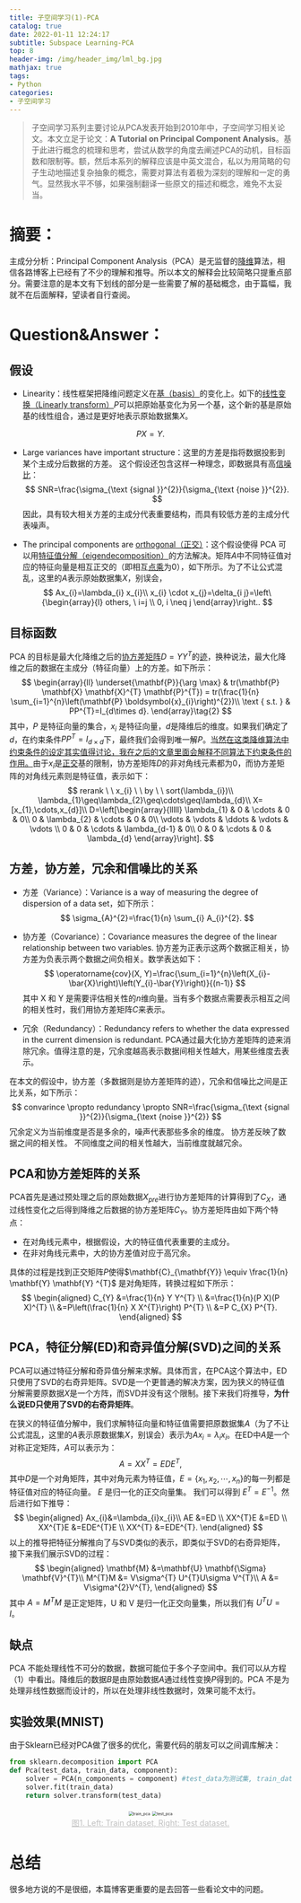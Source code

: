 ```yaml
---
title: 子空间学习(1)-PCA
catalog: true
date: 2022-01-11 12:24:17
subtitle: Subspace Learning-PCA
top: 8
header-img: /img/header_img/lml_bg.jpg
mathjax: true
tags:
- Python
categories:
- 子空间学习
---
```


> 子空间学习系列主要讨论从PCA发表开始到2010年中，子空间学习相关论文。本文立足于论文：**A Tutorial on Principal Component Analysis**。基于此进行概念的梳理和思考，尝试从数学的角度去阐述PCA的动机，目标函数和限制等。额，然后本系列的解释应该是中英文混合，私以为用简略的句子生动地描述复杂抽象的概念，需要对算法有着极为深刻的理解和一定的勇气。显然我水平不够，如果强制翻译一些原文的描述和概念，难免不太妥当。

# 摘要：

主成分分析：Principal Component Analysis（PCA）是无监督的<u>降维</u>算法，相信各路博客上已经有了不少的理解和推导。所以本文的解释会比较简略只提重点部分。需要注意的是本文有下划线的部分是一些需要了解的基础概念，由于篇幅，我就不在后面解释，望读者自行查阅。

# Question&Answer：

## 假设

- Linearity：线性框架把降维问题定义在<u>基（basis）</u>的变化上。如下的<u>线性变换（Linearly transform）</u>$P$可以把原始基变化为另一个基，这个新的基是原始基的线性组合，通过是更好地表示原始数据集$X$。

$$
PX=Y \tag{1}.
$$

- Large variances have important structure：这里的方差是指将数据投影到某个主成分后数据的方差。 这个假设还包含这样一种理念，即数据具有高<u>信噪比</u>：
  $$
  SNR=\frac{\sigma_{\text {signal }}^{2}}{\sigma_{\text {noise }}^{2}}.
  $$
  因此，具有较大相关方差的主成分代表重要结构，而具有较低方差的主成分代表噪声。

- The principal components are <u>orthogonal（正交）</u>：这个假设使得 PCA 可以用<u>特征值分解（eigendecomposition）</u>的方法解决。矩阵$A$中不同特征值对应的特征向量是相互正交的（即相互<u>点乘</u>为0），如下所示。为了不让公式混乱，这里的$A$表示原始数据集$X$，别误会，
  $$
  Ax_{i}=\lambda_{i} x_{i}\\
   x_{i} \cdot x_{j}=\delta_{i j}=\left\{\begin{array}{l}
      others, \ i=j \\
      0, i \neq j
  \end{array}\right..
  $$

## 目标函数

PCA 的目标是最大化降维之后的<u>协方差矩阵</u>$D=YY^{T}$的<u>迹</u>，换种说法，最大化降维之后的数据在主成分（特征向量）上的方差。如下所示：
$$
\begin{array}{ll}
\underset{\mathbf{P}}{\arg \max} & tr(\mathbf{P} \mathbf{X} \mathbf{X}^{T} \mathbf{P}^{T}) =  tr(\frac{1}{n} \sum_{i=1}^{n}\left(\mathbf{P} \boldsymbol{x}_{i}\right)^{2})\\
\text { s.t. } & PP^{T}=I_{d\times d}.
\end{array}\tag{2}
$$
其中，$P$ 是特征向量的集合，$x_{i}$ 是特征向量，$d$是降维后的维度。如果我们确定了$d$，在约束条件$PP^{T}=I_{d\times d}$下，最终我们会得到唯一解$P$。<u>当然在这类降维算法中约束条件的设定其实值得讨论，我在之后的文章里面会解释不同算法下约束条件的作用。</u>由于$x_{i}$是<u>正交</u>基的限制，协方差矩阵$D$的非对角线元素都为0，而协方差矩阵的对角线元素则是特征值，表示如下：
$$
rerank \ \ x_{i} \ \ by \ \ sort(\lambda_{i})\\
\lambda_{1}\geq\lambda_{2}\geq\cdots\geq\lambda_{d}\\
X=[x_{1},\cdots,x_{d}]\\
D=\left[\begin{array}{lllll}
\lambda_{1} & 0 & \cdots & 0 & 0\\
0 & \lambda_{2} & \cdots & 0 & 0\\
\vdots & \vdots & \ddots & \vdots & \vdots \\
0 & 0 & \cdots & \lambda_{d-1} & 0\\
0 & 0 & \cdots & 0 & \lambda_{d}
\end{array}\right].
$$

## 方差，协方差，冗余和信噪比的关系

- 方差（Variance）：Variance is a way of measuring the degree of dispersion of a data set，如下所示：
  $$
  \sigma_{A}^{2}=\frac{1}{n} \sum_{i} A_{i}^{2}.
  $$

- 协方差（Covariance）：Covariance measures the degree of the linear relationship between two variables. 协方差为正表示这两个数据正相关，协方差为负表示两个数据之间负相关。数学表达如下：
  $$
  \operatorname{cov}(X, Y)=\frac{\sum_{i=1}^{n}\left(X_{i}-\bar{X}\right)\left(Y_{i}-\bar{Y}\right)}{(n-1)}
  $$
  其中 X 和 Y 是需要评估相关性的$n$维向量。当有多个数据点需要表示相互之间的相关性时，我们用协方差矩阵$C$来表示。

- 冗余（Redundancy）：Redundancy refers to whether the data expressed in the current dimension is redundant. PCA通过最大化协方差矩阵的迹来消除冗余。值得注意的是，冗余度越高表示数据间相关性越大，用某些维度去表示。

在本文的假设中，协方差（多数据则是协方差矩阵的迹），冗余和信噪比之间是正比关系，如下所示：
$$
convarince \propto redundancy \propto SNR=\frac{\sigma_{\text {signal }}^{2}}{\sigma_{\text {noise }}^{2}}
$$
冗余定义为当前维度是否是多余的，噪声代表那些多余的维度。 协方差反映了数据之间的相关性。 不同维度之间的相关性越大，当前维度就越冗余。

## PCA和协方差矩阵的关系

PCA首先是通过预处理之后的原始数据$X_{pre}$进行协方差矩阵的计算得到了$C_{X}$，通过线性变化之后得到降维之后数据的协方差矩阵$C_{Y}$。协方差矩阵由如下两个特点：

- 在对角线元素中，根据假设，大的特征值代表重要的主成分。
- 在非对角线元素中，大的协方差值对应于高冗余。

具体的过程是找到正交矩阵$P$使得$\mathbf{C}_{\mathbf{Y}} \equiv \frac{1}{n} \mathbf{Y} \mathbf{Y} ^{T}$ 是对角矩阵，转换过程如下所示：
$$
\begin{aligned}
C_{Y} &=\frac{1}{n} Y Y^{T} \\
&=\frac{1}{n}(P X)(P X)^{T} \\
&=P\left(\frac{1}{n} X X^{T}\right) P^{T} \\
&=P C_{X} P^{T}.
\end{aligned}
$$

## PCA，特征分解(ED)和奇异值分解(SVD)之间的关系

PCA可以通过特征分解和奇异值分解来求解。具体而言，在PCA这个算法中，ED只使用了SVD的右奇异矩阵。SVD是一个更普通的解决方案，因为狭义的特征值分解需要原数据$X$是一个方阵，而SVD并没有这个限制。接下来我们将推导，**为什么说ED只使用了SVD的右奇异矩阵**。

在狭义的特征值分解中，我们求解特征向量和特征值需要把原数据集$A$（为了不让公式混乱，这里的$A$表示原数据集$X$，别误会）表示为$Ax_{i}=\lambda_{i}x_{i}$。在ED中$A$是一个对称正定矩阵，$A$可以表示为：
$$
A=XX^{T}=EDE^{T},
$$
其中$D$是一个对角矩阵，其中对角元素为特征值，$E=\{x_{1},x_{2}, \cdots, x_{n}\}$的每一列都是特征值对应的特征向量。 $E$ 是归一化的正交向量集。 我们可以得到 $E^{T}=E^{-1}$。然后进行如下推导：
$$
\begin{aligned}
Ax_{i}&=\lambda_{i}x_{i}\\
AE &=ED \\
XX^{T}E &=ED \\
XX^{T}E &=EDE^{T}E \\
XX^{T} &=EDE^{T}.
\end{aligned}
$$
以上的推导把特征分解推向了与SVD类似的表示，即类似于SVD的右奇异矩阵，接下来我们展示SVD的过程：
$$
\begin{aligned}
\mathbf{M} &=\mathbf{U} \mathbf{\Sigma} \mathbf{V}^{T}\\
M^{T}M &= V\sigma^{T} U^{T}U\sigma V^{T}\\
A &= V\sigma^{2}V^{T},
\end{aligned}
$$
其中 $A=M^{T}M$ 是正定矩阵，U 和 V 是归一化正交向量集，所以我们有 $U^{T}U=I$。

## 缺点

PCA 不能处理线性不可分的数据，数据可能位于多个子空间中。我们可以从方程（1）中看出。降维后的数据$B$是由原始数据$A$通过线性变换$P$得到的。PCA 不是为处理非线性数据而设计的，所以在处理非线性数据时，效果可能不太行。

## 实验效果(MNIST)

由于Sklearn已经对PCA做了很多的优化，需要代码的朋友可以之间调库解决：

```python
from sklearn.decomposition import PCA
def Pca(test_data, train_data, component):
    solver = PCA(n_components = component) #test_data为测试集, train_data为训练集, component为降维后的维度
    solver.fit(train_data)
    return solver.transform(test_data)
```
<div>			
    <center>	
    <img src="子空间学习(1)-PCA/train_pca.png"
        alt="train_pca"
        style="zoom:50%"/>
    <img src="子空间学习(1)-PCA/test_pca.png" 
        alt="test_pca" 
        style="zoom:50%;" />
    </center>
</div>

<center style="color:#C0C0C0;text-decoration:underline">图1. Left: Train dataset, Right: Test dataset.</center>

# 总结

很多地方说的不是很细，本篇博客更重要的是去回答一些看论文中的问题。

